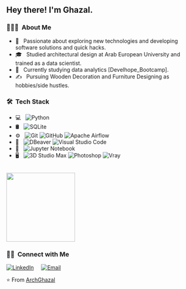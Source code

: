 
<h2> Hey there! I'm Ghazal.</h2>

<h3> 👨🏻‍💻 &nbsp;About Me </h3>

- 🤔 &nbsp; Passionate about exploring new technologies and developing software solutions and quick hacks.
- 🎓 &nbsp; Studied architectural design at Arab European University and trained as a data scientist.
- 💼 &nbsp; Currently studying data analytics [Develhope_Bootcamp].
- ✍️ &nbsp; Pursuing Wooden Decoration and Furniture Designing as hobbies/side hustles.

<h3> 🛠 &nbsp;Tech Stack</h3>

- 💻 &nbsp;
  ![Python](https://img.shields.io/badge/-Python-333333?style=flat&logo=python)
- 🛢 &nbsp;
  ![SQLite](https://img.shields.io/badge/-SQLite-333333?style=flat&logo=sqlite)
- ⚙️ &nbsp;
  ![Git](https://img.shields.io/badge/-Git-333333?style=flat&logo=git)
  ![GitHub](https://img.shields.io/badge/-GitHub-333333?style=flat&logo=github)
  ![Apache Airflow](https://img.shields.io/badge/-Apache%20Airflow-333333?style=flat&logo=apache-airflow)
- 🔧 &nbsp;
  ![DBeaver](https://img.shields.io/badge/-DBeaver-333333?style=flat&logo=dbeaver)
  ![Visual Studio Code](https://img.shields.io/badge/-Visual%20Studio%20Code-333333?style=flat&logo=visual-studio-code&logoColor=007ACC)
- 📓 &nbsp;
  ![Jupyter Notebook](https://img.shields.io/badge/-Jupyter%20Notebook-333333?style=flat&logo=jupyter)
- 🖥 &nbsp;
  ![3D Studio Max](https://img.shields.io/badge/-3D%20Studio%20Max-333333?style=flat&logo=3ds-max)
  ![Photoshop](https://img.shields.io/badge/-Photoshop-333333?style=flat&logo=adobe-photoshop)
  ![Vray](https://img.shields.io/badge/-Vray-333333?style=flat&logo=v-ray)

<br/>

<a href="https://github.com/ArchGhazal">
  <img height="180em" src="https://github-readme-stats.vercel.app/api?username=ArchGhazal&theme=buefy&show_icons=true" />
</a>

<br/>

<h3> 🤝🏻 &nbsp;Connect with Me </h3>
<a href="https://www.linkedin.com/in/ghazal-alassel-28184a9b/"><img alt="LinkedIn" src="https://img.shields.io/badge/LinkedIn-Ghazal%20Alassil-blue?style=flat-square&logo=linkedin&logoColor=white"></a>
<span>&nbsp;&nbsp;&nbsp;</span>
<a href="mailto:ghazalalassil@gmail.com"><img alt="Email" src="https://img.shields.io/badge/Email-ghazalalassil%40gmail.com-blue?style=flat-square&logo=gmail&logoColor=white"></a>





⭐️ From [ArchGhazal](https://github.com/ArchGhazal)
